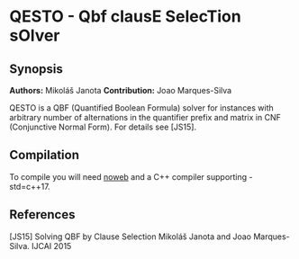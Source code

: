 # QESTO - Qbf clausE SelecTion sOlver

## Synopsis 

**Authors:** Mikoláš Janota
**Contribution:** Joao Marques-Silva

QESTO is a QBF (Quantified Boolean Formula) solver for instances with arbitrary number of alternations in the quantifier prefix and matrix in CNF (Conjunctive Normal Form). For details see [JS15].


## Compilation

To compile you will need [noweb](https://www.cs.tufts.edu/~nr/noweb/) and a C++ compiler supporting -std=c++17.


## References
[JS15] Solving QBF by Clause Selection
Mikoláš Janota and Joao Marques-Silva. IJCAI 2015
